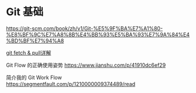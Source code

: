 # Git 基础

https://git-scm.com/book/zh/v1/Git-%E5%9F%BA%E7%A1%80-%E8%BF%9C%E7%A8%8B%E4%BB%93%E5%BA%93%E7%9A%84%E4%BD%BF%E7%94%A8


[git fetch & pull详解](https://www.cnblogs.com/runnerjack/p/9342362.html) 

Git Flow 的正确使用姿势
https://www.jianshu.com/p/41910dc6ef29

简介我的 Git Work Flow
https://segmentfault.com/p/1210000009374489/read